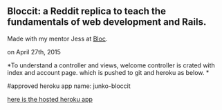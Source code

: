 ## Bloccit: a Reddit replica to teach the fundamentals of web development and Rails.

Made with my mentor Jess at [Bloc](http://bloc.io).

on April 27th, 2015

*To understand a controller and views, welcome controller is crated with index and account page.
which is pushed to git and heroku as below. *

#approved heroku app name: junko-bloccit

 [here is the hosted heroku app](https://junko-bloccit.herokuapp.com/)